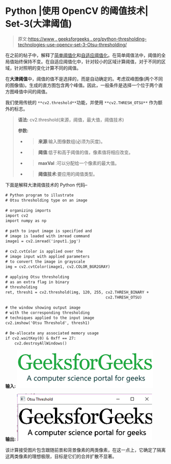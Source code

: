 # Python |使用 OpenCV 的阈值技术| Set-3(大津阈值)

> 原文:[https://www . geeksforgeeks . org/python-thresholding-technologies-use-opencv-set-3-Otsu-thresholding/](https://www.geeksforgeeks.org/python-thresholding-techniques-using-opencv-set-3-otsu-thresholding/)

在之前的帖子中，解释了[简单阈值化](https://www.geeksforgeeks.org/python-thresholding-techniques-using-opencv-set-1-simple-thresholding/)和[自适应阈值化](https://www.geeksforgeeks.org/python-thresholding-techniques-using-opencv-set-2-adaptive-thresholding/)。在简单阈值法中，阈值的全局值始终保持不变。在自适应阈值化中，针对较小的区域计算阈值，对于不同的区域，针对照明的变化计算不同的阈值。

在**大津阈值**中，阈值的值不是选择的，而是自动确定的。考虑双峰图像(两个不同的图像值)。生成的直方图包含两个峰值。因此，一般条件是选择一个位于两个直方图峰值中间的阈值。

我们使用传统的 `**cv2.threshold**`功能，并使用 `**cv2.THRESH_OTSU**` 作为额外的标志。

> **语法:** cv2.threshold(来源，阈值，最大值，阈值技术)
> 
> **参数:**
> - > **来源**:输入图像数组(必须为灰度)。
> - > **阈值**:低于和高于阈值的值，像素值将相应改变。
> - > **maxVal** :可以分配给一个像素的最大值。
> - > **阈值技术**:要应用的阈值类型。

下面是解释大津阈值技术的 Python 代码–

```
# Python program to illustrate
# Otsu thresholding type on an image

# organizing imports
import cv2         
import numpy as np    

# path to input image is specified and
# image is loaded with imread command
image1 = cv2.imread('input1.jpg')

# cv2.cvtColor is applied over the
# image input with applied parameters
# to convert the image in grayscale
img = cv2.cvtColor(image1, cv2.COLOR_BGR2GRAY)

# applying Otsu thresholding
# as an extra flag in binary 
# thresholding     
ret, thresh1 = cv2.threshold(img, 120, 255, cv2.THRESH_BINARY + 
                                            cv2.THRESH_OTSU)     

# the window showing output image         
# with the corresponding thresholding         
# techniques applied to the input image    
cv2.imshow('Otsu Threshold', thresh1)         

# De-allocate any associated memory usage         
if cv2.waitKey(0) & 0xff == 27:
    cv2.destroyAllWindows()     
```

**输入:**
[![](img/1af319796bb1cf21f89311fbeeb5d0a9.png)](https://media.geeksforgeeks.org/wp-content/uploads/20190524233042/download6.png)

**输出:**
[![](img/42150cc3cdf2a52e898aa80a3d4d63d6.png)](https://media.geeksforgeeks.org/wp-content/uploads/20190524233336/Screenshot-462.png)

该计算接受图片包含跟随前景和背景像素的两类像素，在这一点上，它确定了隔离这两类像素的理想极限，目标是它们的合并扩散不显著。